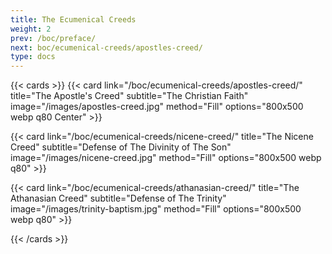 ```yaml
---
title: The Ecumenical Creeds
weight: 2
prev: /boc/preface/
next: boc/ecumenical-creeds/apostles-creed/
type: docs
---
```


{{< cards >}}
  {{< card link="/boc/ecumenical-creeds/apostles-creed/" title="The Apostle's Creed" subtitle="The Christian Faith" image="/images/apostles-creed.jpg" method="Fill" options="800x500 webp q80 Center" >}}

  {{< card link="/boc/ecumenical-creeds/nicene-creed/" title="The Nicene Creed" subtitle="Defense of The Divinity of The Son" image="/images/nicene-creed.jpg"  method="Fill" options="800x500 webp q80" >}}

  {{< card link="/boc/ecumenical-creeds/athanasian-creed/" title="The Athanasian Creed" subtitle="Defense of The Trinity" image="/images/trinity-baptism.jpg"  method="Fill" options="800x500 webp q80" >}}
  
{{< /cards >}}

